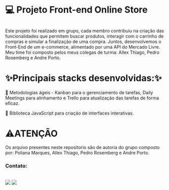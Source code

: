 # :computer: Projeto Front-end Online Store
##
Este projeto foi realizado em grupo, cada membro contribuiu na criação das funcionalidades que permitem buscar produtos, interagir com o carrinho de compras e simular a finalização de uma compra. Juntos, desenvolvemos o Front-End de um e-commerce, alimentado por uma API do Mercado Livre. Meu time foi composto pelos meus colegas de turma: Allex Thiago, Pedro Rosemberg e Andre Porto. 

# :sparkles:Principais stacks desenvolvidas::sparkles:
:pushpin: Metodologias ágeis - Kanban para o gerenciamento de tarefas, Daily Meetings para alinhamento e  Trello para atualização das tarefas de forma eficaz. 

:pushpin: Biblioteca JavaScript para criação de interfaces interativas.

 # :warning:ATENÇÃO 
Os arquivo presentes neste repositorio são de autoria do grupo composto por: Poliana Marques, Allex Thiago, Pedro Rosemberg e Andre Porto. 

### Contato: 
<div align=""> <br> <a href = "mailto:contatopolianamarques@gmail.com"><img src="https://img.shields.io/badge/Gmail-D14836?style=for-the-badge&logo=gmail&logoColor=white" target="_blank"></a>
  <a href="https://www.linkedin.com/in/poliana-marques-56b8b118b/" target="_blank"><img src="https://img.shields.io/badge/-LinkedIn-%230077B5?style=for-the-badge&logo=linkedin&logoColor=white" target="_blank"></a> 
</div> 
